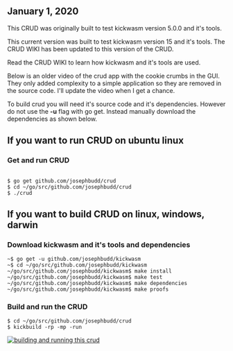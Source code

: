 ## January 1, 2020

This CRUD was originally built to test kickwasm version 5.0.0 and it's tools.

This current version was built to test kickwasm version 15 and it's tools. The CRUD WIKI has been updated to this version of the CRUD.

Read the CRUD WIKI to learn how kickwasm and it's tools are used.

Below is an older video of the crud app with the cookie crumbs in the GUI. They only added complexity to a simple application so they are removed in the source code. I'll update the video when I get a chance.

To build crud you will need it's source code and it's dependencies. However do not use the **-u** flag with go get. Instead manually download the dependencies as shown below.

## If you want to run CRUD on ubuntu linux

### Get and run CRUD

``` shell

$ go get github.com/josephbudd/crud
$ cd ~/go/src/github.com/josephbudd/crud
$ ./crud

```

## If you want to build CRUD on linux, windows, darwin

### Download kickwasm and it's tools and dependencies

``` shell
~$ go get -u github.com/josephbudd/kickwasm
~$ cd ~/go/src/github.com/josephbudd/kickwasm
~/go/src/github.com/josephbudd/kickwasm$ make install
~/go/src/github.com/josephbudd/kickwasm$ make test
~/go/src/github.com/josephbudd/kickwasm$ make dependencies
~/go/src/github.com/josephbudd/kickwasm$ make proofs
```

### Build and run the CRUD

``` shell
$ cd ~/go/src/github.com/josephbudd/crud
$ kickbuild -rp -mp -run
```

[![building and running this crud](https://i.vimeocdn.com/video/803693464.webp?mw=550&amp;mh=310&amp;q=70)](https://vimeo.com/351949802)
